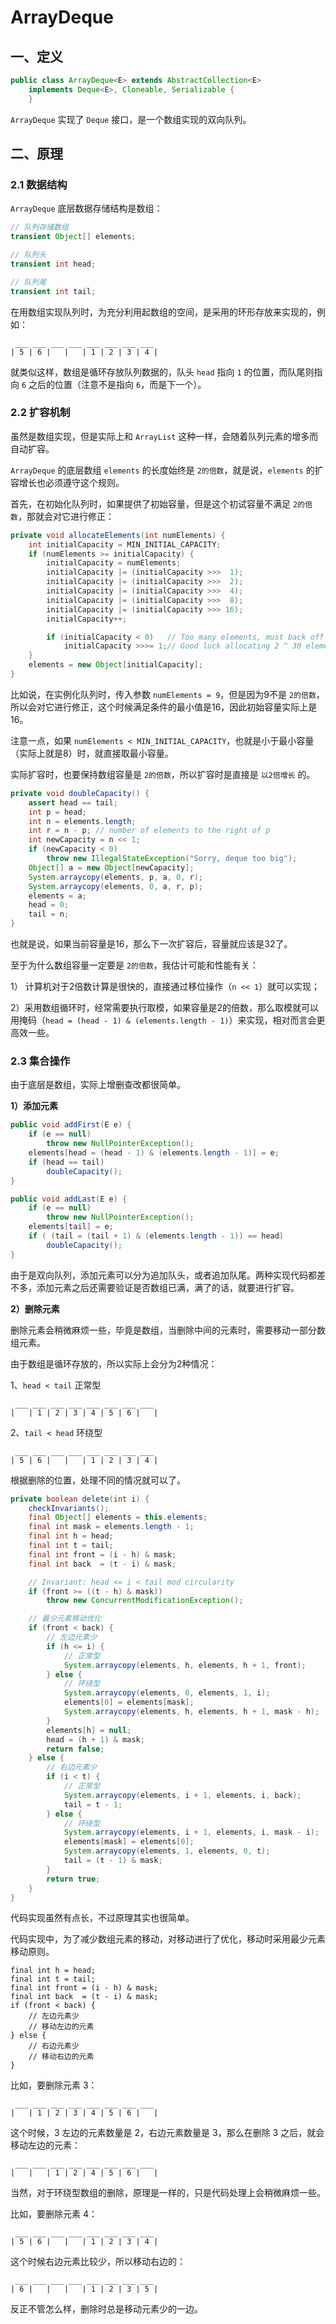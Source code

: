 # ArrayDeque

## 一、定义

```java
public class ArrayDeque<E> extends AbstractCollection<E> 
    implements Deque<E>, Cloneable, Serializable {
    }
```

`ArrayDeque` 实现了 `Deque` 接口，是一个数组实现的双向队列。

## 二、原理

### 2.1 数据结构

`ArrayDeque` 底层数据存储结构是数组：

```java
// 队列存储数组
transient Object[] elements;

// 队列头
transient int head;

// 队列尾
transient int tail;
```

在用数组实现队列时，为充分利用起数组的空间，是采用的环形存放来实现的，例如：

```
 ___ ___ ___ ___ ___ ___ ___ ___
| 5 | 6 |   |   | 1 | 2 | 3 | 4 |
```

就类似这样，数组是循环存放队列数据的，队头 `head` 指向 `1` 的位置，而队尾则指向 `6` 之后的位置（注意不是指向 `6`，而是下一个）。

### 2.2 扩容机制

虽然是数组实现，但是实际上和 `ArrayList` 这种一样，会随着队列元素的增多而自动扩容。

`ArrayDeque` 的底层数组 `elements` 的长度始终是 `2的倍数`，就是说，`elements` 的扩容增长也必须遵守这个规则。

首先，在初始化队列时，如果提供了初始容量，但是这个初试容量不满足 `2的倍数`，那就会对它进行修正：

```java
private void allocateElements(int numElements) {
    int initialCapacity = MIN_INITIAL_CAPACITY;
    if (numElements >= initialCapacity) {
        initialCapacity = numElements;
        initialCapacity |= (initialCapacity >>>  1);
        initialCapacity |= (initialCapacity >>>  2);
        initialCapacity |= (initialCapacity >>>  4);
        initialCapacity |= (initialCapacity >>>  8);
        initialCapacity |= (initialCapacity >>> 16);
        initialCapacity++;

        if (initialCapacity < 0)   // Too many elements, must back off
            initialCapacity >>>= 1;// Good luck allocating 2 ^ 30 elements
    }
    elements = new Object[initialCapacity];
}
```

比如说，在实例化队列时，传入参数 `numElements = 9`，但是因为9不是 `2的倍数`，所以会对它进行修正，这个时候满足条件的最小值是16，因此初始容量实际上是16。

注意一点，如果 `numElements < MIN_INITIAL_CAPACITY`，也就是小于最小容量（实际上就是8）时，就直接取最小容量。

实际扩容时，也要保持数组容量是 `2的倍数`，所以扩容时是直接是 `以2倍增长` 的。

```java
private void doubleCapacity() {
    assert head == tail;
    int p = head;
    int n = elements.length;
    int r = n - p; // number of elements to the right of p
    int newCapacity = n << 1;
    if (newCapacity < 0)
        throw new IllegalStateException("Sorry, deque too big");
    Object[] a = new Object[newCapacity];
    System.arraycopy(elements, p, a, 0, r);
    System.arraycopy(elements, 0, a, r, p);
    elements = a;
    head = 0;
    tail = n;
}
```

也就是说，如果当前容量是16，那么下一次扩容后，容量就应该是32了。

至于为什么数组容量一定要是 `2的倍数`，我估计可能和性能有关：

1） 计算机对于2倍数计算是很快的，直接通过移位操作（`n << 1`）就可以实现；

2）采用数组循环时，经常需要执行取模，如果容量是2的倍数，那么取模就可以用掩码（`head = (head - 1) & (elements.length - 1)`）来实现，相对而言会更高效一些。


### 2.3 集合操作

由于底层是数组，实际上增删查改都很简单。

**1）添加元素**

```java
public void addFirst(E e) {
    if (e == null)
        throw new NullPointerException();
    elements[head = (head - 1) & (elements.length - 1)] = e;
    if (head == tail)
        doubleCapacity();
}

public void addLast(E e) {
    if (e == null)
        throw new NullPointerException();
    elements[tail] = e;
    if ( (tail = (tail + 1) & (elements.length - 1)) == head)
        doubleCapacity();
}
```

由于是双向队列，添加元素可以分为追加队头，或者追加队尾。两种实现代码都差不多，添加元素之后还需要验证是否数组已满，满了的话，就要进行扩容。

**2）删除元素**

删除元素会稍微麻烦一些，毕竟是数组，当删除中间的元素时，需要移动一部分数组元素。

由于数组是循环存放的，所以实际上会分为2种情况：

1、`head < tail` 正常型

```
 ___ ___ ___ ___ ___ ___ ___ ___
|   | 1 | 2 | 3 | 4 | 5 | 6 |   |
```

2、`tail < head` 环绕型

```
 ___ ___ ___ ___ ___ ___ ___ ___
| 5 | 6 |   |   | 1 | 2 | 3 | 4 |
```

根据删除的位置，处理不同的情况就可以了。

```java
private boolean delete(int i) {
    checkInvariants();
    final Object[] elements = this.elements;
    final int mask = elements.length - 1;
    final int h = head;
    final int t = tail;
    final int front = (i - h) & mask;
    final int back  = (t - i) & mask;

    // Invariant: head <= i < tail mod circularity
    if (front >= ((t - h) & mask))
        throw new ConcurrentModificationException();

    // 最少元素移动优化
    if (front < back) {
        // 左边元素少
        if (h <= i) {
            // 正常型
            System.arraycopy(elements, h, elements, h + 1, front);
        } else {
            // 环绕型
            System.arraycopy(elements, 0, elements, 1, i);
            elements[0] = elements[mask];
            System.arraycopy(elements, h, elements, h + 1, mask - h);
        }
        elements[h] = null;
        head = (h + 1) & mask;
        return false;
    } else {
        // 右边元素少
        if (i < t) {
            // 正常型
            System.arraycopy(elements, i + 1, elements, i, back);
            tail = t - 1;
        } else {
            // 环绕型
            System.arraycopy(elements, i + 1, elements, i, mask - i);
            elements[mask] = elements[0];
            System.arraycopy(elements, 1, elements, 0, t);
            tail = (t - 1) & mask;
        }
        return true;
    }
}
```

代码实现虽然有点长，不过原理其实也很简单。

代码实现中，为了减少数组元素的移动，对移动进行了优化，移动时采用最少元素移动原则。

```
final int h = head;
final int t = tail;
final int front = (i - h) & mask;
final int back  = (t - i) & mask;
if (front < back) {
    // 左边元素少
    // 移动左边的元素
} else {
    // 右边元素少
    // 移动右边的元素
}
```

比如，要删除元素 3：

```
 ___ ___ ___ ___ ___ ___ ___ ___
|   | 1 | 2 | 3 | 4 | 5 | 6 |   |
```

这个时候，3 左边的元素数量是 2，右边元素数量是 3，那么在删除 3 之后，就会移动左边的元素：

```
 ___ ___ ___ ___ ___ ___ ___ ___
|   |   | 1 | 2 | 4 | 5 | 6 |   |
```

当然，对于环绕型数组的删除，原理是一样的，只是代码处理上会稍微麻烦一些。

比如，要删除元素 4：

```
 ___ ___ ___ ___ ___ ___ ___ ___
| 5 | 6 |   |   | 1 | 2 | 3 | 4 |
```

这个时候右边元素比较少，所以移动右边的：

```
 ___ ___ ___ ___ ___ ___ ___ ___
| 6 |   |   |   | 1 | 2 | 3 | 5 |
```

反正不管怎么样，删除时总是移动元素少的一边。